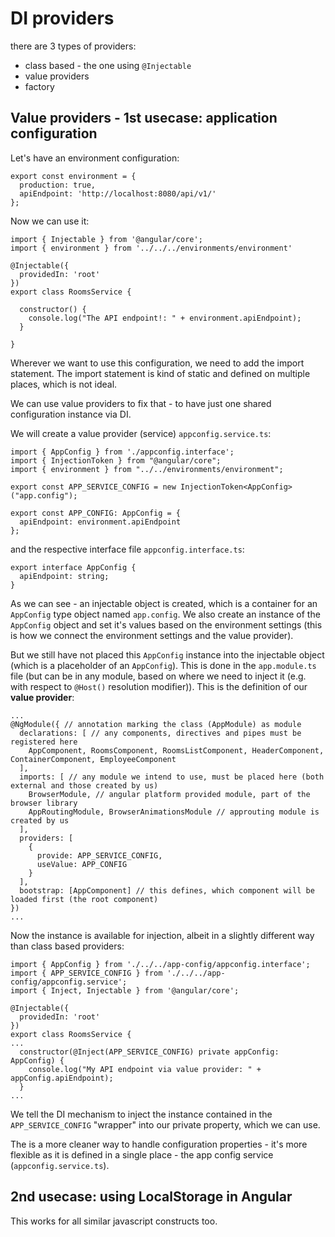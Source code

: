 # DI providers

there are 3 types of providers:
- class based - the one using `@Injectable`
- value providers
- factory

## Value providers - 1st usecase: application configuration
Let's have an environment configuration:
```
export const environment = {
  production: true,
  apiEndpoint: 'http://localhost:8080/api/v1/'
};
```
Now we can use it:
```
import { Injectable } from '@angular/core';
import { environment } from '../../../environments/environment'

@Injectable({
  providedIn: 'root'
})
export class RoomsService {

  constructor() {
    console.log("The API endpoint!: " + environment.apiEndpoint);
  }

}
```
Wherever we want to use this configuration, we need to add the import statement. The import statement is kind of static and defined on multiple places, which is not ideal.

We can use value providers to fix that - to have just one shared configuration instance via DI.

We will create a value provider (service) `appconfig.service.ts`:
```
import { AppConfig } from './appconfig.interface';
import { InjectionToken } from "@angular/core";
import { environment } from "../../environments/environment";

export const APP_SERVICE_CONFIG = new InjectionToken<AppConfig>("app.config");

export const APP_CONFIG: AppConfig = {
  apiEndpoint: environment.apiEndpoint
};
```
and the respective interface file `appconfig.interface.ts`:
```
export interface AppConfig {
  apiEndpoint: string;
}
```
As we can see - an injectable object is created, which is a container for an `AppConfig` type object named `app.config`. We also create an instance of the `AppConfig` object and set it's values based on the environment settings (this is how we connect the environment settings and the value provider).

But we still have not placed this `AppConfig` instance into the injectable object (which is a placeholder of an `AppConfig`). This is done in the `app.module.ts` file (but can be in any module, based on where we need to inject it (e.g. with respect to `@Host()` resolution modifier)). This is the definition of our **value provider**:
```
...
@NgModule({ // annotation marking the class (AppModule) as module
  declarations: [ // any components, directives and pipes must be registered here
    AppComponent, RoomsComponent, RoomsListComponent, HeaderComponent, ContainerComponent, EmployeeComponent
  ],
  imports: [ // any module we intend to use, must be placed here (both external and those created by us)
    BrowserModule, // angular platform provided module, part of the browser library
    AppRoutingModule, BrowserAnimationsModule // approuting module is created by us
  ],
  providers: [
    {
      provide: APP_SERVICE_CONFIG,
      useValue: APP_CONFIG
    }
  ],
  bootstrap: [AppComponent] // this defines, which component will be loaded first (the root component)
})
...
```
Now the instance is available for injection, albeit in a slightly different way than class based providers:
```
import { AppConfig } from './../../app-config/appconfig.interface';
import { APP_SERVICE_CONFIG } from './../../app-config/appconfig.service';
import { Inject, Injectable } from '@angular/core';

@Injectable({
  providedIn: 'root'
})
export class RoomsService {
...
  constructor(@Inject(APP_SERVICE_CONFIG) private appConfig: AppConfig) {
    console.log("My API endpoint via value provider: " + appConfig.apiEndpoint);
  }
...
```
We tell the DI mechanism to inject the instance contained in the `APP_SERVICE_CONFIG` "wrapper" into our private property, which we can use.

The is a more cleaner way to handle configuration properties - it's more flexible as it is defined in a single place - the app config service (`appconfig.service.ts`).

## 2nd usecase: using LocalStorage in Angular

This works for all similar javascript constructs too.


